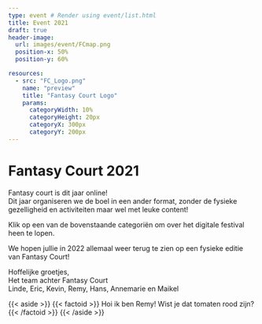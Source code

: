 ```yaml
---
type: event # Render using event/list.html
title: Event 2021
draft: true
header-image:
  url: images/event/FCmap.png
  position-x: 50%
  position-y: 60%

resources:
  - src: "FC_Logo.png"
    name: "preview"
    title: "Fantasy Court Logo"
    params:
      categoryWidth: 10%
      categoryHeight: 20px
      categoryX: 300px
      categoryY: 200px
---
```


# Fantasy Court 2021
Fantasy court is dit jaar online!  
Dit jaar organiseren we de boel in een ander format, zonder de fysieke gezelligheid en activiteiten maar wel met leuke content!

Klik op een van de bovenstaande categoriën om over het digitale festival heen te lopen.

We hopen jullie in 2022 allemaal weer terug te zien op een fysieke editie van Fantasy Court!

Hoffelijke groetjes,  
Het team achter Fantasy Court  
Linde, Eric, Kevin, Remy, Hans, Annemarie en Maikel


{{< aside >}}
    {{< factoid >}}
        Hoi ik ben Remy! Wist je dat tomaten rood zijn?
    {{< /factoid >}}
{{< /aside >}}
